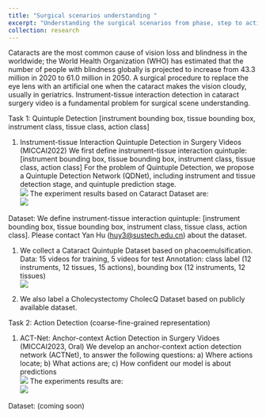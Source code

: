 ```yaml
---
title: "Surgical scenarios understanding "
excerpt: "Understanding the surgical scenarios from phase, step to action <br/><img src='/yanhu/images/surgeryunderstanding.jpg'>"
collection: research
---
```

Cataracts are the most common cause of vision loss and blindness in the worldwide; the World Health Organization (WHO) has estimated that the number of people with blindness globally is projected to increase from 43.3 million in 2020 to 61.0 million in 2050.
A surgical procedure to replace the eye lens with an artificial one when the cataract makes the vision cloudy, usually in geriatrics. 
Instrument-tissue interaction detection in cataract surgery video is a fundamental problem for surgical scene understanding.

Task 1: Quintuple Detection [instrument bounding box, tissue bounding box, instrument class, tissue class, action class]
1. Instrument-tissue Interaction Quintuple Detection in Surgery Videos (MICCAI2022)
   We first define instrument-tissue interaction quintuple: [instrument bounding box, tissue bounding box, instrument class, tissue class, action class]
   For the problem of Quintuple Detection, we propose a Quintuple Detection Network (QDNet), including instrument and tissue detection stage, and quintuple prediction stage.
   <br/><img src='/yanhu/images/QDNet.png'>
   The experiment results based on Cataract Dataset are: <br/><img src='/yanhu/images/QDNetexperiment.jpg'>

Dataset:
We define instrument-tissue interaction quintuple: [instrument bounding box, tissue bounding box, instrument class, tissue class, action class]. Please contact Yan Hu (huy3@sustech.edu.cn) about the dataset.
1. We collect a Cataract Quintuple Dataset based on phacoemulsification.
   Data: 15 videos for training, 5 videos for test
   Annotation: class label (12 instruments, 12 tissues, 15 actions), bounding box (12 instruments, 12 tissues) <br/><img src='/yanhu/images/quintupledata.png'>
   

2. We also label a Cholecystectomy CholecQ Dataset based on publicly available dataset.

Task 2: Action Detection (coarse-fine-grained representation)
1. ACT-Net: Anchor-context Action Detection in Surgery Vidoes (MICCAI2023, Oral)
   We develop an anchor-context action detection network (ACTNet), to answer the following questions:
   a) Where actions locate; b) What actions are; c) How confident our model is about predictions <br/><img src='/yanhu/images/ACTNet.png'>
   The experiments results are: <br/><img src='/yanhu/images/ACTNetexperiment.png'>

Dataset: (coming soon)
   


